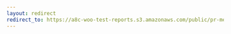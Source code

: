 ```yaml
---
layout: redirect
redirect_to: https://a8c-woo-test-reports.s3.amazonaws.com/public/pr-merge/43320/api/index.html
---
```

